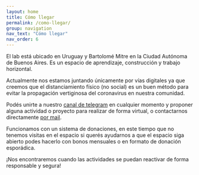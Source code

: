 ```yaml
---
layout: home
title: Cómo llegar
permalink: /como-llegar/
group: navigation
nav_text: "Cómo llegar"
nav_order: 6
---
```

El lab está ubicado en Uruguay y Bartolomé Mitre en la Ciudad Autónoma de Buenos Aires. 
Es un espacio de aprendizaje, construcción y trabajo horizontal. 

Actualmente nos estamos juntando únicamente por vías digitales ya que creemos que el 
distanciamiento físico (no social) es un buen método para evitar la propagación vertiginosa del 
coronavirus en nuestra comunidad. 

Podés unirte a nuestro [canal de telegram](/contacto/) en cualquier momento y proponer alguna 
actividad o proyecto para realizar de forma virtual,  o contactarnos directamente [por mail](/contacto/).

Funcionamos con un sistema de donaciones, en este tiempo que no tenemos visitas 
en el espacio si querés ayudarnos a que el espacio siga abierto podes hacerlo 
con bonos mensuales o en formato de donación esporádica.

¡Nos encontraremos cuando las actividades se puedan reactivar de forma responsable y segura!
